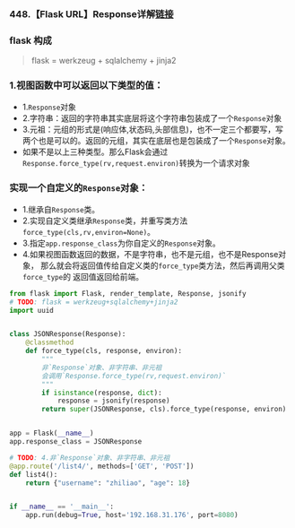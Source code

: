 ### 448.【Flask URL】Response详解[链接](http://wangkaixiang.cn/python-flask/di-san-zhang-ff1a-flask-ru-men-2014-2014-url/di-si-jie-ff1a-guan-yu-xiang-ying.html)

### flask 构成
> flask = werkzeug + sqlalchemy + jinja2

### 1.视图函数中可以返回以下类型的值：
* 1.`Response`对象
* 2.字符串：返回的字符串其实底层将这个字符串包装成了一个`Response`对象
* 3.元祖：元组的形式是(响应体,状态码,头部信息)，也不一定三个都要写，写
两个也是可以的。返回的元组，其实在底层也是包装成了一个`Response`对象。
* 如果不是以上三种类型。那么Flask会通过
`Response.force_type(rv,request.environ)`转换为一个请求对象

### 实现一个自定义的`Response`对象：
* 1.继承自`Response`类。
* 2.实现自定义类继承`Response`类，并重写类方法`force_type(cls,rv,environ=None)`。
* 3.指定`app.response_class`为你自定义的`Response`对象。
* 4.如果视图函数返回的数据，不是字符串，也不是元组，也不是Response对象，
那么就会将返回值传给自定义类的`force_type`类方法，然后再调用父类`force_type`的
返回值返回给前端。
```python
from flask import Flask, render_template, Response, jsonify
# TODO: flask = werkzeug+sqlalchemy+jinja2
import uuid


class JSONResponse(Response):
    @classmethod
    def force_type(cls, response, environ):
        """
        非`Response`对象、非字符串、非元祖
        会调用`Response.force_type(rv,request.environ)`
        """
        if isinstance(response, dict):
            response = jsonify(response)
        return super(JSONResponse, cls).force_type(response, environ)


app = Flask(__name__)
app.response_class = JSONResponse

# TODO: 4.非`Response`对象、非字符串、非元祖
@app.route('/list4/', methods=['GET', 'POST'])
def list4():
    return {"username": "zhiliao", "age": 18}


if __name__ == '__main__':
    app.run(debug=True, host='192.168.31.176', port=8080)
```